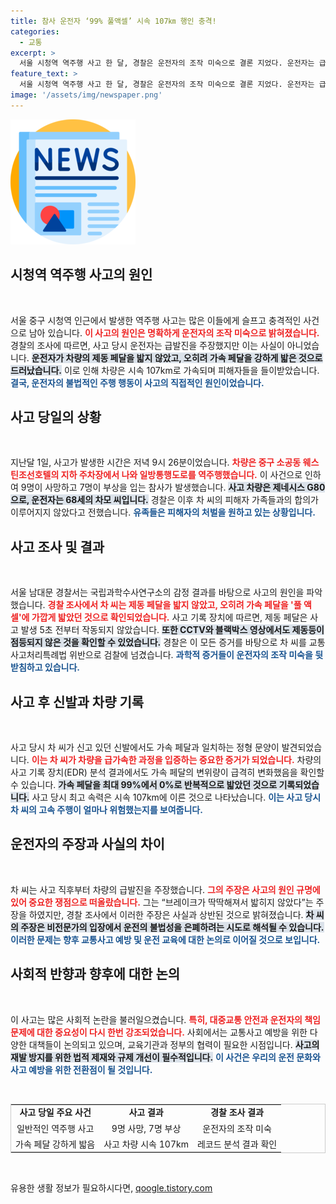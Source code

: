 ```yaml
---
title: 참사 운전자 ‘99% 풀액셀’ 시속 107㎞ 행인 충격!
categories:
  - 교통
excerpt: >
  서울 시청역 역주행 사고 한 달, 경찰은 운전자의 조작 미숙으로 결론 지었다. 운전자는 급발진 주장을 했지만, 제동을 밟지 않고 속도는 시속 107km로 확인됐다. 피해자유족은 처벌을 원하고, 사고 원인에 대한 논란이 계속되고 있다. 클릭해 더 알아보세요!
feature_text: >
  서울 시청역 역주행 사고 한 달, 경찰은 운전자의 조작 미숙으로 결론 지었다. 운전자는 급발진 주장을 했지만, 제동을 밟지 않고 속도는 시속 107km로 확인됐다. 피해자유족은 처벌을 원하고, 사고 원인에 대한 논란이 계속되고 있다. 클릭해 더 알아보세요!
image: '/assets/img/newspaper.png'
---
```


<p><img src="/assets/img/newspaper.png" alt="kimp 속보" /></p>

<p><h2 data-ke-size="size26">시청역 역주행 사고의 원인</h2><p data-ke-size="size16">&nbsp;</p> 
서울 중구 시청역 인근에서 발생한 역주행 사고는 많은 이들에게 슬프고 충격적인 사건으로 남아 있습니다. <b><span style="color: #ee2323;">이 사고의 원인은 명확하게 운전자의 조작 미숙으로 밝혀졌습니다.</span></b> 경찰의 조사에 따르면, 사고 당시 운전자는 급발진을 주장했지만 이는 사실이 아니었습니다. <b><span style="background-color: #21538527;">운전자가 차량의 제동 페달을 밟지 않았고, 오히려 가속 페달을 강하게 밟은 것으로 드러났습니다.</span></b> 이로 인해 차량은 시속 107km로 가속되며 피해자들을 들이받았습니다. <b><span style="color: #1a5490;">결국, 운전자의 불법적인 주행 행동이 사고의 직접적인 원인이었습니다.</span></b></p>

<p><h2 data-ke-size="size26">사고 당일의 상황</h2><p data-ke-size="size16">&nbsp;</p>
지난달 1일, 사고가 발생한 시간은 저녁 9시 26분이었습니다. <b><span style="color: #ee2323;">차량은 중구 소공동 웨스틴조선호텔의 지하 주차장에서 나와 일방통행도로를 역주행했습니다.</span></b> 이 사건으로 인하여 9명이 사망하고 7명이 부상을 입는 참사가 발생했습니다. <b><span style="background-color: #21538527;">사고 차량은 제네시스 G80으로, 운전자는 68세의 차모 씨입니다.</span></b> 경찰은 이후 차 씨의 피해자 가족들과의 합의가 이루어지지 않았다고 전했습니다. <b><span style="color: #1a5490;">유족들은 피해자의 처벌을 원하고 있는 상황입니다.</span></b></p>

<p><h2 data-ke-size="size26">사고 조사 및 결과</h2><p data-ke-size="size16">&nbsp;</p>
서울 남대문 경찰서는 국립과학수사연구소의 감정 결과를 바탕으로 사고의 원인을 파악했습니다. <b><span style="color: #ee2323;">경찰 조사에서 차 씨는 제동 페달을 밟지 않았고, 오히려 가속 페달을 '풀 액셀'에 가깝게 밟았던 것으로 확인되었습니다.</span></b> 사고 기록 장치에 따르면, 제동 페달은 사고 발생 5초 전부터 작동되지 않았습니다. <b><span style="background-color: #21538527;">또한 CCTV와 블랙박스 영상에서도 제동등이 점등되지 않은 것을 확인할 수 있었습니다.</span></b> 경찰은 이 모든 증거를 바탕으로 차 씨를 교통사고처리특례법 위반으로 검찰에 넘겼습니다. <b><span style="color: #1a5490;">과학적 증거들이 운전자의 조작 미숙을 뒷받침하고 있습니다.</span></b></p>

<p><h2 data-ke-size="size26">사고 후 신발과 차량 기록</h2><p data-ke-size="size16">&nbsp;</p>
사고 당시 차 씨가 신고 있던 신발에서도 가속 페달과 일치하는 정형 문양이 발견되었습니다. <b><span style="color: #ee2323;">이는 차 씨가 차량을 급가속한 과정을 입증하는 중요한 증거가 되었습니다.</span></b> 차량의 사고 기록 장치(EDR) 분석 결과에서도 가속 페달의 변위량이 급격히 변화했음을 확인할 수 있습니다. <b><span style="background-color: #21538527;">가속 페달을 최대 99%에서 0%로 반복적으로 밟았던 것으로 기록되었습니다.</span></b> 사고 당시 최고 속력은 시속 107km에 이른 것으로 나타났습니다. <b><span style="color: #1a5490;">이는 사고 당시 차 씨의 고속 주행이 얼마나 위험했는지를 보여줍니다.</span></b></p>

<p><h2 data-ke-size="size26">운전자의 주장과 사실의 차이</h2><p data-ke-size="size16">&nbsp;</p>
차 씨는 사고 직후부터 차량의 급발진을 주장했습니다. <b><span style="color: #ee2323;">그의 주장은 사고의 원인 규명에 있어 중요한 쟁점으로 떠올랐습니다.</span></b> 그는 “브레이크가 딱딱해져서 밟히지 않았다”는 주장을 하였지만, 경찰 조사에서 이러한 주장은 사실과 상반된 것으로 밝혀졌습니다. <b><span style="background-color: #21538527;">차 씨의 주장은 비전문가의 입장에서 운전의 불법성을 은폐하려는 시도로 해석될 수 있습니다.</span></b> <b><span style="color: #1a5490;">이러한 문제는 향후 교통사고 예방 및 운전 교육에 대한 논의로 이어질 것으로 보입니다.</span></b></p>

<p><h2 data-ke-size="size26">사회적 반향과 향후에 대한 논의</h2><p data-ke-size="size16">&nbsp;</p>
이 사고는 많은 사회적 논란을 불러일으켰습니다. <b><span style="color: #ee2323;">특히, 대중교통 안전과 운전자의 책임 문제에 대한 중요성이 다시 한번 강조되었습니다.</span></b> 사회에서는 교통사고 예방을 위한 다양한 대책들이 논의되고 있으며, 교육기관과 정부의 협력이 필요한 시점입니다. <b><span style="background-color: #21538527;">사고의 재발 방지를 위한 법적 제재와 규제 개선이 필수적입니다.</span></b> <b><span style="color: #1a5490;">이 사건은 우리의 운전 문화와 사고 예방을 위한 전환점이 될 것입니다.</span></b></p>

<p data-ke-size="size16">&nbsp;</p>

<table style="width: 100%; border-collapse: collapse; border: 1px solid #ccc;">
<tr>
<td style="text-align: center; height: 17px;"><b>사고 당일 주요 사건</b></td>
<td style="text-align: center; height: 17px;"><b>사고 결과</b></td>
<td style="text-align: center; height: 17px;"><b>경찰 조사 결과</b></td>
</tr>
<tr>
<td style="text-align: center; height: 17px;">일반적인 역주행 사고</td>
<td style="text-align: center; height: 17px;">9명 사망, 7명 부상</td>
<td style="text-align: center; height: 17px;">운전자의 조작 미숙</td>
</tr>
<tr>
<td style="text-align: center; height: 17px;">가속 페달 강하게 밟음</td>
<td style="text-align: center; height: 17px;">사고 차량 시속 107km</td>
<td style="text-align: center; height: 17px;">레코드 분석 결과 확인</td>
</tr>
</table>

<p data-ke-size="size16">&nbsp;</p>
유용한 생활 정보가 필요하시다면, <a href="https://qoogle.tistory.com" rel="dofollow">qoogle.tistory.com</a>


